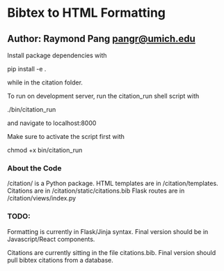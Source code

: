 # Bibtex to HTML Formatting
## Author: Raymond Pang <pangr@umich.edu>

Install package dependencies with

pip install -e .

while in the citation folder.


To run on development server, run the citation_run shell script with

./bin/citation_run

and navigate to localhost:8000

Make sure to activate the script first with

chmod +x bin/citation_run


### About the Code

/citation/ is a Python package.
HTML templates are in /citation/templates.
Citations are in /citation/static/citations.bib
Flask routes are in /citation/views/index.py


### TODO:

Formatting is currently in Flask/Jinja syntax. Final version should be in
Javascript/React components.

Citations are currently sitting in the file citations.bib. Final version should
pull bibtex citations from a database.
